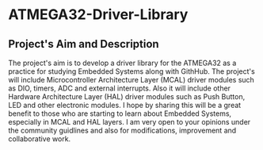 # ATMEGA32-Driver-Library

## Project's Aim and Description
The project's aim is to develop a driver library for the ATMEGA32 as a practice for studying Embedded Systems along with GithHub. The project's will include Microcontroller Architecture Layer (MCAL) driver modules such as DIO, timers, ADC and external interrupts. Also it will include other Hardware Architecture Layer (HAL) driver modules such as Push Button, LED and other electronic modules. I hope by sharing this will be a great benefit to those who are starting to learn about Embedded Systems, especially in MCAL and HAL layers. I am very open to your opinions under the community guidlines and also for modifications, improvement and collaborative work.
